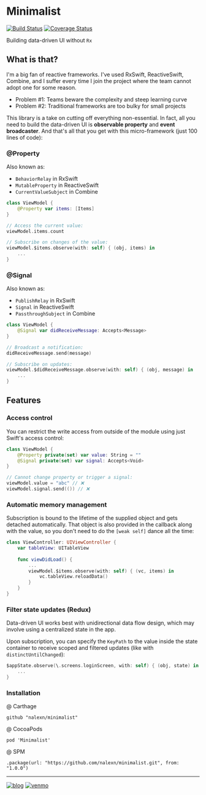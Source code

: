 # Minimalist

[![Build Status](https://travis-ci.com/nalexn/Minimalist.svg?branch=master)](https://travis-ci.com/nalexn/Minimalist) [![Coverage Status](https://coveralls.io/repos/github/nalexn/minimalist/badge.svg)](https://coveralls.io/github/nalexn/minimalist)

Building data-driven UI without `Rx`

## What is that?

I'm a big fan of reactive frameworks. I've used RxSwift, ReactiveSwift, Combine, and I suffer every time I join the project where the team cannot adopt one for some reason.

* Problem #1: Teams beware the complexity and steep learning curve
* Problem #2: Traditional frameworks are too bulky for small projects

This library is a take on cutting off everything non-essential. In fact, all you need to build the data-driven UI is **observable property** and **event broadcaster**. And that's all that you get with this micro-framework (just 100 lines of code):

### @Property

Also known as:

* `BehaviorRelay` in RxSwift
* `MutableProperty` in ReactiveSwift
* `CurrentValueSubject` in Combine

```swift
class ViewModel {
    @Property var items: [Items]
}

// Access the current value:
viewModel.items.count

// Subscribe on changes of the value:
viewModel.$items.observe(with: self) { (obj, items) in
    ...
}
```

### @Signal

Also known as:

* `PublishRelay` in RxSwift
* `Signal` in ReactiveSwift
* `PassthroughSubject` in Combine

```swift
class ViewModel {
    @Signal var didReceiveMessage: Accepts<Message>
}

// Broadcast a notification:
didReceiveMessage.send(message)

// Subscribe on updates:
viewModel.$didReceiveMessage.observe(with: self) { (obj, message) in
    ...
}
```

## Features

### Access control

You can restrict the write access from outside of the module using just Swift's access control:

```swift
class ViewModel {
    @Property private(set) var value: String = ""
    @Signal private(set) var signal: Accepts<Void>
}

// Cannot change property or trigger a signal:
viewModel.value = "abc" // ❌
viewModel.signal.send(()) // ❌
```

### Automatic memory management

Subscription is bound to the lifetime of the supplied object and gets detached automatically. That object is also provided in the callback along with the value, so you don't need to do the `[weak self]` dance all the time:

```swift
class ViewController: UIViewController {
    var tableView: UITableView
    
    func viewDidLoad() {
        ...
        viewModel.$items.observe(with: self) { (vc, items) in
            vc.tableView.reloadData()
        }
    }
}
```

### Filter state updates (Redux)

Data-driven UI works best with unidirectional data flow design, which may involve using a centralized state in the app.

Upon subscription, you can specify the `KeyPath` to the value inside the state container to receive scoped and filtered updates (like with `distinctUntilChanged`):

```swift
$appState.observe(\.screens.loginScreen, with: self) { (obj, state) in
    ...
}
```

### Installation

@ Carthage

```
github "nalexn/minimalist"
```

@ CocoaPods

```
pod 'Minimalist'
```

@ SPM

```
.package(url: "https://github.com/nalexn/minimalist.git", from: "1.0.0")
```

---

[![blog](https://img.shields.io/badge/blog-github-blue)](https://nalexn.github.io/?utm_source=nalexn_github) [![venmo](https://img.shields.io/badge/%F0%9F%8D%BA-Venmo-brightgreen)](https://venmo.com/nallexn)
